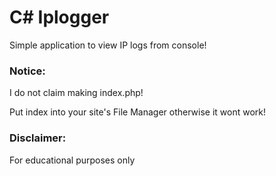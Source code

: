 # C# Iplogger
Simple application to view IP logs from console!


### Notice:
I do not claim making index.php!

Put index into your site's File Manager otherwise it wont work!

### Disclaimer:
For educational purposes only
